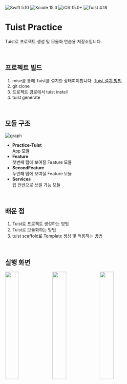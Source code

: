 ![Swift 5.10](https://img.shields.io/badge/Swift-5.10-F05138.svg?style=flat&color=F05138) 
![Xcode 15.3](https://img.shields.io/badge/Xcode-15.3-147EFB.svg?style=flat&color=147EFB)
![iOS 15.0+](https://img.shields.io/badge/iOS-15.0+-147EFB.svg?style=flat&color=00E007)
![Tuist 4.18](https://img.shields.io/badge/Tuist-4.18-147EFB.svg?style=flat&color=6E12CB)

# Tuist Practice
Tuist로 프로젝트 생성 및 모듈화 연습용 저장소입니다.

<br>

## 프로젝트 빌드

1. mise를 통해 Tuist를 설치한 상태여야합니다. [Tuist 설치 방법](https://docs.tuist.io/guide/introduction/installation.html)
2. git clone
3. 프로젝트 경로에서 tuist install
4. tuist generate

<br>

## 모듈 구조

![graph](https://github.com/jihoooo97/Practice-Tuist/assets/49361214/b7decf08-4988-46ab-aea8-8f580baad5a2)

- **Practice-Tuist**  
App 모듈  
- **Feature**  
첫번째 탭에 보여질 Feature 모듈
- **SecondFeature**  
두번째 탭에 보여질 Feature 모듈
- **Services**  
앱 전반으로 쓰일 기능 모듈

<br>

## 배운 점

1. Tuist로 프로젝트 생성하는 방법
2. Tuist로 모듈화하는 방법
3. tuist scaffold로 Template 생성 및 적용하는 방법

<br>

## 실행 화면

<img src="https://github.com/jihoooo97/Practice-Tuist/assets/49361214/d33debc7-be9d-4b83-a746-a9af4f548fad" width=30%>
<img src="https://github.com/jihoooo97/Practice-Tuist/assets/49361214/0549830d-45e2-46c6-8476-12d6b2f4d105" width=30%>
<img src="https://github.com/jihoooo97/Practice-Tuist/assets/49361214/b031d186-8adc-4a21-9afa-ba6262f7fd93" width=30%>

<br><br>
